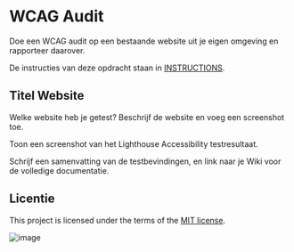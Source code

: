 # WCAG Audit 

Doe een WCAG audit op een bestaande website uit je eigen omgeving en rapporteer daarover.

De instructies van deze opdracht staan in [INSTRUCTIONS](https://github.com/fdnd-task/wcag-audit/blob/main/docs/INSTRUCTIONS.md).


## Titel Website

Welke website heb je getest? Beschrijf de website en voeg een screenshot toe.

Toon een screenshot van het Lighthouse Accessibility testresultaat.

Schrijf een samenvatting van de testbevindingen, en link naar je Wiki voor de volledige documentatie.

## Licentie

This project is licensed under the terms of the [MIT license](./LICENSE).

![image](https://github.com/user-attachments/assets/d4bad4b9-6c0d-428b-a060-9db6f099d13a)
